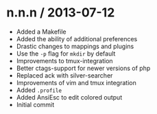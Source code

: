 
n.n.n / 2013-07-12 
==================

 * Added a Makefile
 * Added the ability of additional preferences
 * Drastic changes to mappings and plugins
 * Use the `-p` flag for `mkdir` by default
 * Improvements to tmux-integration
 * Better ctags-support for newer versions of php
 * Replaced ack with silver-searcher
 * Improvements of vim and tmux integration
 * Added `.profile`
 * Added AnsiEsc to edit colored output
 * Initial commit
